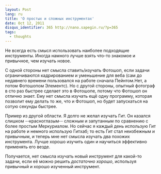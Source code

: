 ```yaml
---
layout: Post
lang: ru
title: 'О простых и сложных инструментах'
date: Oct 12, 2011
disqus_identifier: 365 http://nano.sapegin.ru/?p=365
tags:
  - thoughts
---
```


Не всегда есть смысл использовать наиболее подходящие инструменты. Иногда намного лучше взять что-то знакомое и привычное, чем изучать новое.

С одной стороны нет смысла ставить/изучать Фотошоп, если задачи ограничиваются кадрированием и уменьшение для веба (сам до недавнего времени пользовался на работе сначала Пейнтом.Нет, а потом Фотошопом Элементс). Но с другой стороны, опытный фотограф в сто раз быстрее сделает это в Фотошопе, потому что Фотошоп он отлично знает. Ему нет смысла изучать ещё одну программу, которая позволит ему делать то же, что и Фотошоп, но будет запускаться на сотую секунды быстрее.

Пример из другой области. Я долго не желал изучать Гит. Он казался слишком --красноглазым-- сложным и запутанным по сравнению с более простым Меркуриалом. Но сейчас я каждый день использую Гит на работе и немного использую Гитхаб; то есть Гит стал неизбежным и привычным, и теперь мне нет смысла изучать два похожих инструмента. Лучше хорошо изучить один и научиться эффективно применять его везде.

Получается, нет смысла изучать новый инструмент для какой-то задачи, если её можно решить _достаточно хорошо_, используя привычный и хорошо изученный инструмент.
